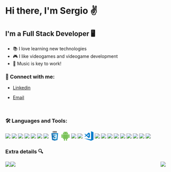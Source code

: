 
Hi there, I'm Sergio ✌
=============
## I'm a Full Stack Developer 🖥
- 📚 I love learning new technologies
- 🎮 I like videogames and videogame development
- 🎵 Music is key to work!

### 🔌 Connect with me:

- [Linkedin](https://www.linkedin.com/in/smunozli)

- [Email](mailto:sergio.munoz.lillo@gmail.com?subject=[GitHub]%20New%20Contact)

</br>

### 🛠 Languages and Tools:
<p>
    <img align="center" width="30px" src="https://cdn.icon-icons.com/icons2/2108/PNG/512/javascript_icon_130900.png"/>
    <img align="center" width="30px" src="https://cdn.icon-icons.com/icons2/844/PNG/512/HTML5_icon-icons.com_67090.png"/>
    <img align="center" width="30px" src="https://cdn.icon-icons.com/icons2/2415/PNG/512/csharp_original_logo_icon_146578.png"/>
    <img align="center" width="30px" src="https://cdn.icon-icons.com/icons2/1381/PNG/512/unityeditoricon_94269.png"/>
    <img align="center" width="30px" src="https://cdn.icon-icons.com/icons2/2415/PNG/512/postgresql_plain_logo_icon_146389.png"/>
    <img align="center" width="30px" src="http://getdrawings.com/free-icon/oracle-db-icon-65.png"/>
    <img align="center" width="30px" src="https://cdn.icon-icons.com/icons2/2107/PNG/512/file_type_django_icon_130645.png"/>
    <img align="center" width="30px" src="https://raw.githubusercontent.com/github/explore/80688e429a7d4ef2fca1e82350fe8e3517d3494d/topics/css/css.png"/>
    <img align="center" width="30px" src="https://raw.githubusercontent.com/github/explore/80688e429a7d4ef2fca1e82350fe8e3517d3494d/topics/android/android.png"/>
    <img align="center" width="30px" src="https://www.eclipse.org/downloads/images/committers.png"/>
    <img align="center" width="30px" src="https://upload.wikimedia.org/wikipedia/commons/thumb/5/59/Visual_Studio_Icon_2019.svg/125px-Visual_Studio_Icon_2019.svg.png"/>
    <img align="center" width="30px" src="https://raw.githubusercontent.com/github/explore/80688e429a7d4ef2fca1e82350fe8e3517d3494d/topics/visual-studio-code/visual-studio-code.png"/>
    <img align="center" width="30px" src="https://www.bairesdev.com/wp-content/uploads/2020/07/hibernate-java-framework-logo-01.png"/>
    <img align="center" width="30px" src="https://upload.wikimedia.org/wikipedia/commons/thumb/9/97/Sqlite-square-icon.svg/256px-Sqlite-square-icon.svg.png"/>
    <img align="center" width="30px" src="http://3.bp.blogspot.com/-QVwrtvK3eJM/UUUgVq7sDdI/AAAAAAAABQ8/ttJ7_H03RhM/s200/netbeans-logo.png"/>
    <img align="center" width="30px" src="https://cdn.icon-icons.com/icons2/1381/PNG/512/intellij_93550.png"/>
    <img align="center" width="30px" src="https://cdn.icon-icons.com/icons2/46/PNG/128/linux_penguin_animal_9362.png"/>
    <img align="center" width="30px" src="https://cdn.icon-icons.com/icons2/836/PNG/512/Windows_Phone_icon-icons.com_66782.png"/>
    <img align="center" width="30px" src="https://cdn.icon-icons.com/icons2/2415/PNG/512/bootstrap_plain_logo_icon_146619.png"/>
    <img align="center" width="30px" src="https://2.bp.blogspot.com/-dZ76ETKzXUk/Vx-zIwkojdI/AAAAAAAAC4A/hsdZJzoKPnoVh8WkzQ9Fv9AUKIaacsGqACLcB/s200/image01.png"/>
    <img align="center" width="30px" src="https://cdn.icon-icons.com/icons2/1381/PNG/512/pycharm_93936.png"/> 
</p>

### Extra details 🔍


<img align="left" src="https://github-readme-stats.vercel.app/api?username=serujin&hide=issues&show_icons=true" />
<img align="right" src="https://github-readme-stats.vercel.app/api/top-langs/?username=serujin&layout=compact" />
<p></p>
<img src="https://visitor-badge.laobi.icu/badge?page_id=serujin.serujin" />

<!--<details>
  <!--<summary>:zap: Recent GitHub Activity</summary>-->
  <!--DELETE_START_SECTION:activity-->
  <!--DELETE_END_SECTION:activity-->
<!--</details>-->
<!--</br>-->

